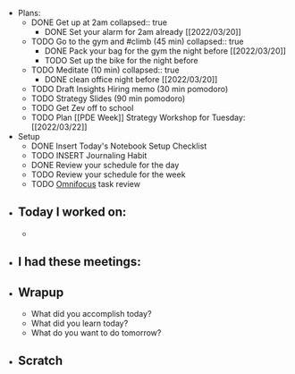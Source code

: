 - Plans:
	- DONE Get up at 2am
	  collapsed:: true
		- DONE Set your alarm for 2am already [[2022/03/20]]
	- TODO Go to the gym and #climb (45 min)
	  collapsed:: true
		- DONE Pack your bag for the gym the night before [[2022/03/20]]
		- TODO Set up the bike for the night before
	- TODO Meditate (10 min)
	  collapsed:: true
		- DONE clean office night before [[2022/03/20]]
	- TODO Draft Insights Hiring memo (30 min pomodoro)
	- TODO Strategy Slides (90 min pomodoro)
	- TODO Get Zev off to school
	- TODO Plan [[PDE Week]] Strategy Workshop for Tuesday: [[2022/03/22]]
- Setup
	- DONE Insert Today's Notebook Setup Checklist
	- TODO INSERT Journaling Habit
	- DONE Review your schedule for the day
	- TODO Review your schedule for the week
	- TODO [Omnifocus](omnifocus://) task review
- ## Today I worked on:
	-
- ## I had these meetings:
- ## Wrapup
	- What did you accomplish today?
	- What did you learn today?
	- What do you want to do tomorrow?
- ## Scratch